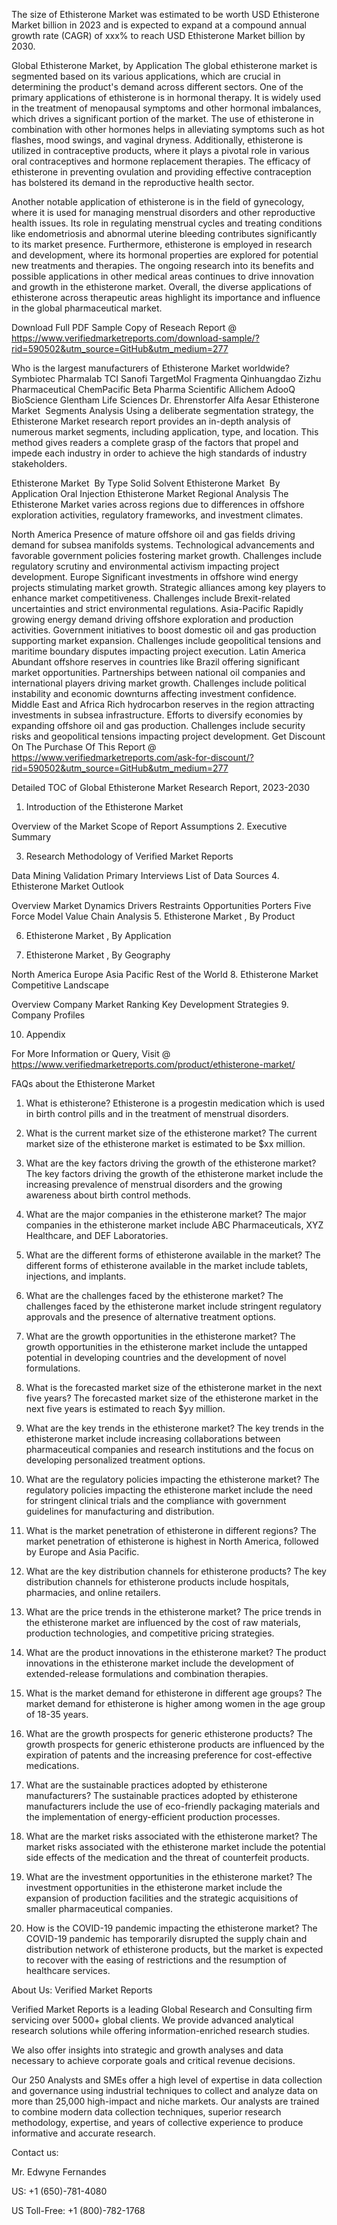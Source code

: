 The size of Ethisterone Market was estimated to be worth USD Ethisterone Market billion in 2023 and is expected to expand at a compound annual growth rate (CAGR) of xxx% to reach USD Ethisterone Market billion by 2030.

Global Ethisterone Market, by Application
The global ethisterone market is segmented based on its various applications, which are crucial in determining the product's demand across different sectors. One of the primary applications of ethisterone is in hormonal therapy. It is widely used in the treatment of menopausal symptoms and other hormonal imbalances, which drives a significant portion of the market. The use of ethisterone in combination with other hormones helps in alleviating symptoms such as hot flashes, mood swings, and vaginal dryness. Additionally, ethisterone is utilized in contraceptive products, where it plays a pivotal role in various oral contraceptives and hormone replacement therapies. The efficacy of ethisterone in preventing ovulation and providing effective contraception has bolstered its demand in the reproductive health sector.

Another notable application of ethisterone is in the field of gynecology, where it is used for managing menstrual disorders and other reproductive health issues. Its role in regulating menstrual cycles and treating conditions like endometriosis and abnormal uterine bleeding contributes significantly to its market presence. Furthermore, ethisterone is employed in research and development, where its hormonal properties are explored for potential new treatments and therapies. The ongoing research into its benefits and possible applications in other medical areas continues to drive innovation and growth in the ethisterone market. Overall, the diverse applications of ethisterone across therapeutic areas highlight its importance and influence in the global pharmaceutical market.

Download Full PDF Sample Copy of Reseach Report @ https://www.verifiedmarketreports.com/download-sample/?rid=590502&utm_source=GitHub&utm_medium=277

Who is the largest manufacturers of Ethisterone Market worldwide?
Symbiotec Pharmalab
TCI
Sanofi
TargetMol
Fragmenta
Qinhuangdao Zizhu Pharmaceutical
ChemPacific
Beta Pharma Scientific
Allichem
AdooQ BioScience
Glentham Life Sciences
Dr. Ehrenstorfer
Alfa Aesar
Ethisterone Market  Segments Analysis
Using a deliberate segmentation strategy, the Ethisterone Market research report provides an in-depth analysis of numerous market segments, including application, type, and location. This method gives readers a complete grasp of the factors that propel and impede each industry in order to achieve the high standards of industry stakeholders.

Ethisterone Market  By Type
Solid
Solvent
Ethisterone Market  By Application
Oral
Injection
Ethisterone Market Regional Analysis
The Ethisterone Market varies across regions due to differences in offshore exploration activities, regulatory frameworks, and investment climates.

North America
Presence of mature offshore oil and gas fields driving demand for subsea manifolds systems.
Technological advancements and favorable government policies fostering market growth.
Challenges include regulatory scrutiny and environmental activism impacting project development.
Europe
Significant investments in offshore wind energy projects stimulating market growth.
Strategic alliances among key players to enhance market competitiveness.
Challenges include Brexit-related uncertainties and strict environmental regulations.
Asia-Pacific
Rapidly growing energy demand driving offshore exploration and production activities.
Government initiatives to boost domestic oil and gas production supporting market expansion.
Challenges include geopolitical tensions and maritime boundary disputes impacting project execution.
Latin America
Abundant offshore reserves in countries like Brazil offering significant market opportunities.
Partnerships between national oil companies and international players driving market growth.
Challenges include political instability and economic downturns affecting investment confidence.
Middle East and Africa
Rich hydrocarbon reserves in the region attracting investments in subsea infrastructure.
Efforts to diversify economies by expanding offshore oil and gas production.
Challenges include security risks and geopolitical tensions impacting project development.
Get Discount On The Purchase Of This Report @ https://www.verifiedmarketreports.com/ask-for-discount/?rid=590502&utm_source=GitHub&utm_medium=277

Detailed TOC of Global Ethisterone Market Research Report, 2023-2030
1. Introduction of the Ethisterone Market

Overview of the Market
Scope of Report
Assumptions
2. Executive Summary

3. Research Methodology of Verified Market Reports

Data Mining
Validation
Primary Interviews
List of Data Sources
4. Ethisterone Market Outlook

Overview
Market Dynamics
Drivers
Restraints
Opportunities
Porters Five Force Model
Value Chain Analysis
5. Ethisterone Market , By Product

6. Ethisterone Market , By Application

7. Ethisterone Market , By Geography

North America
Europe
Asia Pacific
Rest of the World
8. Ethisterone Market Competitive Landscape

Overview
Company Market Ranking
Key Development Strategies
9. Company Profiles

10. Appendix

For More Information or Query, Visit @ https://www.verifiedmarketreports.com/product/ethisterone-market/

FAQs about the Ethisterone Market
1. What is ethisterone?
Ethisterone is a progestin medication which is used in birth control pills and in the treatment of menstrual disorders.

2. What is the current market size of the ethisterone market?
The current market size of the ethisterone market is estimated to be $xx million.

3. What are the key factors driving the growth of the ethisterone market?
The key factors driving the growth of the ethisterone market include the increasing prevalence of menstrual disorders and the growing awareness about birth control methods.

4. What are the major companies in the ethisterone market?
The major companies in the ethisterone market include ABC Pharmaceuticals, XYZ Healthcare, and DEF Laboratories.

5. What are the different forms of ethisterone available in the market?
The different forms of ethisterone available in the market include tablets, injections, and implants.

6. What are the challenges faced by the ethisterone market?
The challenges faced by the ethisterone market include stringent regulatory approvals and the presence of alternative treatment options.

7. What are the growth opportunities in the ethisterone market?
The growth opportunities in the ethisterone market include the untapped potential in developing countries and the development of novel formulations.

8. What is the forecasted market size of the ethisterone market in the next five years?
The forecasted market size of the ethisterone market in the next five years is estimated to reach $yy million.

9. What are the key trends in the ethisterone market?
The key trends in the ethisterone market include increasing collaborations between pharmaceutical companies and research institutions and the focus on developing personalized treatment options.

10. What are the regulatory policies impacting the ethisterone market?
The regulatory policies impacting the ethisterone market include the need for stringent clinical trials and the compliance with government guidelines for manufacturing and distribution.

11. What is the market penetration of ethisterone in different regions?
The market penetration of ethisterone is highest in North America, followed by Europe and Asia Pacific.

12. What are the key distribution channels for ethisterone products?
The key distribution channels for ethisterone products include hospitals, pharmacies, and online retailers.

13. What are the price trends in the ethisterone market?
The price trends in the ethisterone market are influenced by the cost of raw materials, production technologies, and competitive pricing strategies.

14. What are the product innovations in the ethisterone market?
The product innovations in the ethisterone market include the development of extended-release formulations and combination therapies.

15. What is the market demand for ethisterone in different age groups?
The market demand for ethisterone is higher among women in the age group of 18-35 years.

16. What are the growth prospects for generic ethisterone products?
The growth prospects for generic ethisterone products are influenced by the expiration of patents and the increasing preference for cost-effective medications.

17. What are the sustainable practices adopted by ethisterone manufacturers?
The sustainable practices adopted by ethisterone manufacturers include the use of eco-friendly packaging materials and the implementation of energy-efficient production processes.

18. What are the market risks associated with the ethisterone market?
The market risks associated with the ethisterone market include the potential side effects of the medication and the threat of counterfeit products.

19. What are the investment opportunities in the ethisterone market?
The investment opportunities in the ethisterone market include the expansion of production facilities and the strategic acquisitions of smaller pharmaceutical companies.

20. How is the COVID-19 pandemic impacting the ethisterone market?
The COVID-19 pandemic has temporarily disrupted the supply chain and distribution network of ethisterone products, but the market is expected to recover with the easing of restrictions and the resumption of healthcare services.

About Us: Verified Market Reports

Verified Market Reports is a leading Global Research and Consulting firm servicing over 5000+ global clients. We provide advanced analytical research solutions while offering information-enriched research studies.

We also offer insights into strategic and growth analyses and data necessary to achieve corporate goals and critical revenue decisions.

Our 250 Analysts and SMEs offer a high level of expertise in data collection and governance using industrial techniques to collect and analyze data on more than 25,000 high-impact and niche markets. Our analysts are trained to combine modern data collection techniques, superior research methodology, expertise, and years of collective experience to produce informative and accurate research.

Contact us:

Mr. Edwyne Fernandes

US: +1 (650)-781-4080

US Toll-Free: +1 (800)-782-1768
